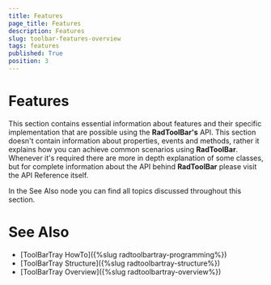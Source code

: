 ```yaml
---
title: Features
page_title: Features
description: Features
slug: toolbar-features-overview
tags: features
published: True
position: 3
---
```


# Features

This section contains essential information about features and their specific implementation that are possible using the __RadToolBar's__ API. This section doesn't contain information about properties, events and methods, rather it explains how you can achieve common scenarios using __RadToolBar__. Whenever it's required there are more in depth explanation of some classes, but for complete information about the API behind __RadToolBar__ please visit the API Reference itself.

In the See Also node you can find all topics discussed throughout this section.

# See Also
 * [ToolBarTray HowTo]({%slug radtoolbartray-programming%})
 * [ToolBarTray Structure]({%slug radtoolbartray-structure%})
 * [ToolBarTray Overview]({%slug radtoolbartray-overview%})